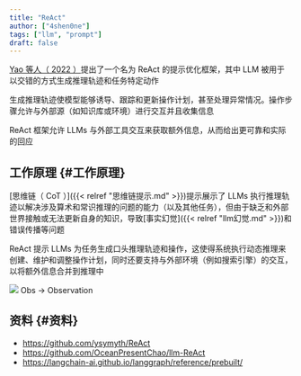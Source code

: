```yaml
---
title: "ReAct"
author: ["4shen0ne"]
tags: ["llm", "prompt"]
draft: false
---
```


[Yao 等人（ 2022 ）](https://arxiv.org/abs/2201.11903)提出了一个名为 ReAct 的提示优化框架，其中 LLM 被用于 <span class="underline">以交错的方式生成推理轨迹和任务特定动作</span>

生成推理轨迹使模型能够诱导、跟踪和更新操作计划，甚至处理异常情况。操作步骤允许与外部源（如知识库或环境）进行交互并且收集信息

ReAct 框架允许 LLMs 与外部工具交互来获取额外信息，从而给出更可靠和实际的回应


## 工作原理 {#工作原理}

[思维链（ CoT ）]({{< relref "思维链提示.md" >}})提示展示了 LLMs 执行推理轨迹以解决涉及算术和常识推理的问题的能力（以及其他任务），但由于缺乏和外部世界接触或无法更新自身的知识，导致[事实幻觉]({{< relref "llm幻觉.md" >}})和错误传播等问题

ReAct 提示 LLMs 为任务生成口头推理轨迹和操作，这使得系统执行动态推理来创建、维护和调整操作计划，同时还要支持与外部环境（例如搜索引擎）的交互，以将额外信息合并到推理中

![](/ox-hugo/_20241221_153051screenshot.png)
Obs -&gt; Observation


## 资料 {#资料}

-   <https://github.com/ysymyth/ReAct>
-   <https://github.com/OceanPresentChao/llm-ReAct>
-   <https://langchain-ai.github.io/langgraph/reference/prebuilt/>
